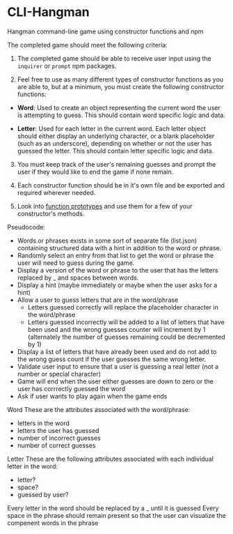 # CLI-Hangman
Hangman command-line game using constructor functions and npm


The completed game should meet the following criteria:

1. The completed game should be able to receive user input using the `inquirer` or `prompt` npm packages.

2. Feel free to use as many different types of constructor functions as you are able to, but at a minimum, you must create the following constructor functions:

  * **Word**: Used to create an object representing the current word the user is attempting to guess. This should contain word specific logic and data.

  * **Letter**: Used for each letter in the current word. Each letter object should either display an underlying character, or a blank placeholder (such as an underscore), depending on whether or not the user has guessed the letter. This should contain letter specific logic and data.

3. You must keep track of the user's remaining guesses and prompt the user if they would like to end the game if none remain.

4. Each constructor function should be in it's own file and be exported and required wherever needed.

5. Look into [function prototypes](https://www.thecodeship.com/web-development/methods-within-constructor-vs-prototype-in-javascript/) and use them for a few of your constructor's methods.

Pseudocode:
- Words or phrases exists in some sort of separate file (list.json) containing structured data with a hint in addition to the word or phrase.
- Randomly select an entry from that list to get the word or phrase the user will need to guess during the game.
- Display a version of the word or phrase to the user that has the letters replaced by _ and spaces between words.
- Display a hint (maybe immediately or maybe when the user asks for a hint)
- Allow a user to guess letters that are in the word/phrase
	- Letters guessed correctly will replace the placeholder character in the word/phrase
	- Letters guessed incorrectly will be added to a list of letters that have been used and the wrong guesses counter will increment by 1 (alternately the number of guesses remaining could be decremented by 1)
- Display a list of letters that have already been used and do not add to the wrong guess count if the user guesses the same wrong letter.
- Validate user input to ensure that a user is guessing a real letter (not a number or special character)
- Game will end when the user either guesses are down to zero or the user has corrrectly guessed the word
- Ask if user wants to play again when the game ends


Word
These are the attributes associated with the word/phrase:
- letters in the word
- letters the user has guessed
- number of incorrect guesses
- number of correct guesses


Letter
These are the following attributes associated with each individual letter in the word:
- letter?
- space?
- guessed by user?

Every letter in the word should be replaced by a _ until it is guessed
Every space in the phrase should remain present so that the user can visualize the compenent words in the phrase


